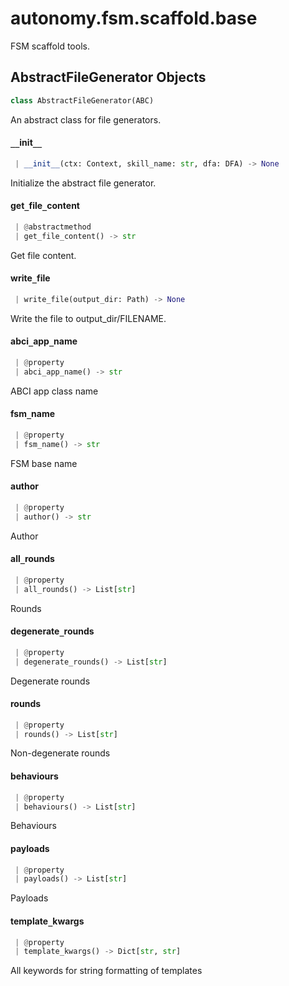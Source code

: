 <a name="autonomy.fsm.scaffold.base"></a>
# autonomy.fsm.scaffold.base

FSM scaffold tools.

<a name="autonomy.fsm.scaffold.base.AbstractFileGenerator"></a>
## AbstractFileGenerator Objects

```python
class AbstractFileGenerator(ABC)
```

An abstract class for file generators.

<a name="autonomy.fsm.scaffold.base.AbstractFileGenerator.__init__"></a>
#### `__`init`__`

```python
 | __init__(ctx: Context, skill_name: str, dfa: DFA) -> None
```

Initialize the abstract file generator.

<a name="autonomy.fsm.scaffold.base.AbstractFileGenerator.get_file_content"></a>
#### get`_`file`_`content

```python
 | @abstractmethod
 | get_file_content() -> str
```

Get file content.

<a name="autonomy.fsm.scaffold.base.AbstractFileGenerator.write_file"></a>
#### write`_`file

```python
 | write_file(output_dir: Path) -> None
```

Write the file to output_dir/FILENAME.

<a name="autonomy.fsm.scaffold.base.AbstractFileGenerator.abci_app_name"></a>
#### abci`_`app`_`name

```python
 | @property
 | abci_app_name() -> str
```

ABCI app class name

<a name="autonomy.fsm.scaffold.base.AbstractFileGenerator.fsm_name"></a>
#### fsm`_`name

```python
 | @property
 | fsm_name() -> str
```

FSM base name

<a name="autonomy.fsm.scaffold.base.AbstractFileGenerator.author"></a>
#### author

```python
 | @property
 | author() -> str
```

Author

<a name="autonomy.fsm.scaffold.base.AbstractFileGenerator.all_rounds"></a>
#### all`_`rounds

```python
 | @property
 | all_rounds() -> List[str]
```

Rounds

<a name="autonomy.fsm.scaffold.base.AbstractFileGenerator.degenerate_rounds"></a>
#### degenerate`_`rounds

```python
 | @property
 | degenerate_rounds() -> List[str]
```

Degenerate rounds

<a name="autonomy.fsm.scaffold.base.AbstractFileGenerator.rounds"></a>
#### rounds

```python
 | @property
 | rounds() -> List[str]
```

Non-degenerate rounds

<a name="autonomy.fsm.scaffold.base.AbstractFileGenerator.behaviours"></a>
#### behaviours

```python
 | @property
 | behaviours() -> List[str]
```

Behaviours

<a name="autonomy.fsm.scaffold.base.AbstractFileGenerator.payloads"></a>
#### payloads

```python
 | @property
 | payloads() -> List[str]
```

Payloads

<a name="autonomy.fsm.scaffold.base.AbstractFileGenerator.template_kwargs"></a>
#### template`_`kwargs

```python
 | @property
 | template_kwargs() -> Dict[str, str]
```

All keywords for string formatting of templates

